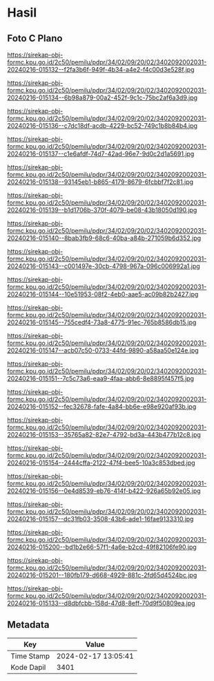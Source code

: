 # Hasil

## Foto C Plano

https://sirekap-obj-formc.kpu.go.id/2c50/pemilu/pdpr/34/02/09/20/02/3402092002031-20240216-015132--f2fa3b6f-949f-4b34-a4e2-f4c00d3e528f.jpg

https://sirekap-obj-formc.kpu.go.id/2c50/pemilu/pdpr/34/02/09/20/02/3402092002031-20240216-015134--6b98a879-00a2-452f-9c1c-75bc2af6a3d9.jpg

https://sirekap-obj-formc.kpu.go.id/2c50/pemilu/pdpr/34/02/09/20/02/3402092002031-20240216-015136--c7dc18df-acdb-4229-bc52-749c1b8b84b4.jpg

https://sirekap-obj-formc.kpu.go.id/2c50/pemilu/pdpr/34/02/09/20/02/3402092002031-20240216-015137--c1e6afdf-74d7-42ad-96e7-9d0c2d1a5691.jpg

https://sirekap-obj-formc.kpu.go.id/2c50/pemilu/pdpr/34/02/09/20/02/3402092002031-20240216-015138--93145eb1-b865-4179-8679-6fcbbf7f2c81.jpg

https://sirekap-obj-formc.kpu.go.id/2c50/pemilu/pdpr/34/02/09/20/02/3402092002031-20240216-015139--b1d1706b-370f-4079-be08-43b18050d190.jpg

https://sirekap-obj-formc.kpu.go.id/2c50/pemilu/pdpr/34/02/09/20/02/3402092002031-20240216-015140--8bab3fb9-68c6-40ba-a84b-271059b6d352.jpg

https://sirekap-obj-formc.kpu.go.id/2c50/pemilu/pdpr/34/02/09/20/02/3402092002031-20240216-015143--c001497e-30cb-4798-967a-096c006992a1.jpg

https://sirekap-obj-formc.kpu.go.id/2c50/pemilu/pdpr/34/02/09/20/02/3402092002031-20240216-015144--10e51953-08f2-4eb0-aae5-ac09b82b2427.jpg

https://sirekap-obj-formc.kpu.go.id/2c50/pemilu/pdpr/34/02/09/20/02/3402092002031-20240216-015145--755cedf4-73a8-4775-91ec-765b8586db15.jpg

https://sirekap-obj-formc.kpu.go.id/2c50/pemilu/pdpr/34/02/09/20/02/3402092002031-20240216-015147--acb07c50-0733-44fd-9890-a58aa50e124e.jpg

https://sirekap-obj-formc.kpu.go.id/2c50/pemilu/pdpr/34/02/09/20/02/3402092002031-20240216-015151--7c5c73a6-eaa9-4faa-abb6-8e8895f457f5.jpg

https://sirekap-obj-formc.kpu.go.id/2c50/pemilu/pdpr/34/02/09/20/02/3402092002031-20240216-015152--fec32678-fafe-4a84-bb6e-e98e920af93b.jpg

https://sirekap-obj-formc.kpu.go.id/2c50/pemilu/pdpr/34/02/09/20/02/3402092002031-20240216-015153--35765a82-82e7-4792-bd3a-443b477b12c8.jpg

https://sirekap-obj-formc.kpu.go.id/2c50/pemilu/pdpr/34/02/09/20/02/3402092002031-20240216-015154--2444cffa-2122-47f4-bee5-10a3c853dbed.jpg

https://sirekap-obj-formc.kpu.go.id/2c50/pemilu/pdpr/34/02/09/20/02/3402092002031-20240216-015156--0e4d8539-eb76-414f-b422-926a65b92e05.jpg

https://sirekap-obj-formc.kpu.go.id/2c50/pemilu/pdpr/34/02/09/20/02/3402092002031-20240216-015157--dc31fb03-3508-43b6-ade1-16fae9133310.jpg

https://sirekap-obj-formc.kpu.go.id/2c50/pemilu/pdpr/34/02/09/20/02/3402092002031-20240216-015200--bd1b2e66-57f1-4a6e-b2cd-49f82106fe90.jpg

https://sirekap-obj-formc.kpu.go.id/2c50/pemilu/pdpr/34/02/09/20/02/3402092002031-20240216-015201--180fb179-d668-4929-881c-2fd65d4524bc.jpg

https://sirekap-obj-formc.kpu.go.id/2c50/pemilu/pdpr/34/02/09/20/02/3402092002031-20240216-015133--d8dbfcbb-158d-47d8-8eff-70d9f50809ea.jpg


## Metadata

| Key        | Value               |
| ---------- | ------------------- |
| Time Stamp | 2024-02-17 13:05:41 |
| Kode Dapil | 3401                |



